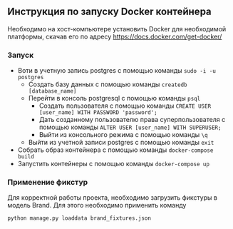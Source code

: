 ## Инструкция по запуску Docker контейнера

Необходимо на хост-компьютере установить Docker для необходимой платформы, скачав его по
адресу https://docs.docker.com/get-docker/

### Запуск

- Воти в учетную запись postgres с помощью команды `sudo -i -u postgres`
  - Создать базу данных с помощью команды `createdb [database_name]`
  - Перейти в консоль postgresql с помощью команды `psql`
    - Создать пользователя с помощью команды `CREATE USER [user_name] WITH PASSWORD 'password';`
    - Дать созданному пользователю права суперпользователя с помощью команды `ALTER USER [user_name] WITH SUPERUSER;`
    - Выйти из консольного режима с помощью команды `\q`
  - Выйти из учетной записи postgres с помощью команды `exit`
- Собрать образ контейнера с помощью команды `docker-compose build`
- Запустить контейнеры с помощью команды `docker-compose up`

### Применение фикстур
Для корректной работы проекта, необходимо загрузить фикстуры в модель Brand. Для этого необходимо применить команду
```commandline
python manage.py loaddata brand_fixtures.json
```
